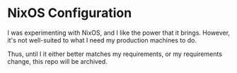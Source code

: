 # NixOS Configuration

I was experimenting with NixOS, and I like the power that it brings. However, it's not well-suited to what I need my production machines to do. 

Thus, until I it either better matches my requirements, or my requirements change, this repo will be archived. 
